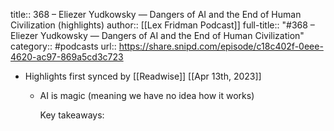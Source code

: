 title:: 368 – Eliezer Yudkowsky —  Dangers of AI and the End of Human Civilization (highlights)
author:: [[Lex Fridman Podcast]]
full-title:: "\#368 – Eliezer Yudkowsky —  Dangers of AI and the End of Human Civilization"
category:: #podcasts
url:: https://share.snipd.com/episode/c18c402f-0eee-4620-ac97-869a5cd3c723

- Highlights first synced by [[Readwise]] [[Apr 13th, 2023]]
	- AI is magic (meaning we have no idea how it works)
	  
	  Key takeaways:
